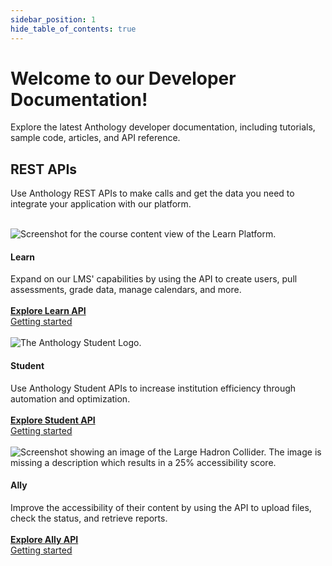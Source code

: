 ```yaml
---
sidebar_position: 1
hide_table_of_contents: true
---
```


# Welcome to our Developer Documentation!

Explore the latest Anthology developer documentation, including tutorials, sample code, articles, and API reference.

## REST APIs
Use Anthology REST APIs to make calls and get the data you need to integrate your application with our platform.  
<div>
    <div>
         &nbsp;
    </div>
    <div class = "row">
        <div class="col s4">
            <img class="responsive-img" src="/assets/img/learndevdocs.png" alt="Screenshot for the course content view of the Learn Platform." ></img>
            <h4><b>Learn</b></h4>
            <div>
            Expand on our LMS' capabilities by using the API to create users, pull assessments, grade data, manage calendars, and more. 
            </div>
            <div style={{textSize: 5}}>&nbsp;</div>
            <div style={{textAlign: "center"}}>
                <a href="https://developer.anthology.com/portal/displayApi/Learn" target=
            "_blank"><b>Explore Learn API</b></a>
            </div>
            <div style={{textAlign: "center"}}>
                <a href="./REST%20APIs/Learn/Getting%20Started/rest_apis-learn-getting-started-first-steps">Getting started</a>
            </div>
            <div>
                &nbsp;
            </div>
        </div>
        <div class="col s4">
            <img class="responsive-img" src="/assets/img/studentdevdocs.png" alt="The Anthology Student Logo."></img>
            <h4><b>Student</b> </h4>
            <div>
            Use Anthology Student APIs to increase institution efficiency through automation and optimization.
            </div>
            <div style={{textSize: 5}}>&nbsp;</div>
            <div style={{textAlign: "center"}}>
                <a href="https://developer.anthology.com/portal/displayApi/Student" target="_blank"><b>Explore Student API</b></a>
            </div>
            <div style={{textAlign: "center"}}>
                <a href="./REST%20APIs/Student/Getting%20Started/rest_apis-student-getting-started-first-steps">Getting started</a>
            </div>
            <div>
                &nbsp;
            </div>
        </div>
        <div class="col s4">
            <img class="responsive-img" src="/assets/img/allydevdocs.png" alt="Screenshot showing an image of the Large Hadron Collider. The image is missing a description which results in a 25% accessibility score."></img>
            <h4><b>Ally</b></h4>
            <div>
            Improve the accessibility of their content by using the API to upload files, check the status, and retrieve reports.
            </div>
            <div style={{textSize: 5}}>&nbsp;</div>
            <div style={{textAlign: "center"}}>
                <a href="https://developer.anthology.com/portal/displayApi/Student" target="_blank"><b>Explore Ally API</b></a>
            </div>
            <div style={{textAlign: "center"}}>
                <a href="./REST%20APIs/Ally/rest_apis-ally-getting_started">Getting started</a>
            </div>
            <div>
                &nbsp;
            </div>
        </div>
    </div>
</div>



